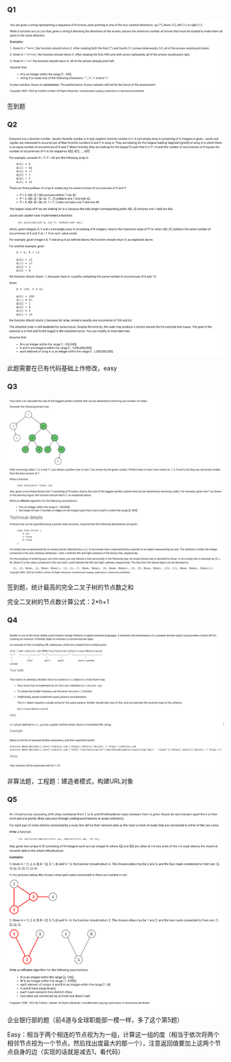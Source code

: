 ### Q1
![img.png](img.png)

签到题

### Q2
![img_1.png](img_1.png)

此题需要在已有代码基础上作修改，easy

### Q3
![img_2.png](img_2.png)

签到题，统计最高的完全二叉子树的节点数之和

完全二叉树的节点数计算公式：2*h+1

### Q4
![img_3.png](img_3.png)

非算法题，工程题：建造者模式，构建URL对象

### Q5
![img_4.png](img_4.png)

企业银行部的题（前4道与全球职能部一模一样，多了这个第5题）

Easy：相当于两个相连的节点视为为一组，计算这一组的度（相当于依次将两个相邻节点视为一个节点，然后找出度最大的那一个），注意返回值要加上这两个节点自身的边（实现的话就是减去1，看代码）